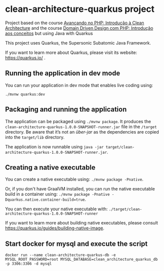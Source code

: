 # clean-architecture-quarkus project

Project based on the course [Avançando no PHP: Introdução à Clean Architecture](https://cursos.alura.com.br/course/php-introducao-clean-achitecture)
and the course [Domain Driven Design com PHP: Introdução aos conceitos](https://cursos.alura.com.br/course/domain-driven-design-php) but using Java with Quarkus

This project uses Quarkus, the Supersonic Subatomic Java Framework.

If you want to learn more about Quarkus, please visit its website: https://quarkus.io/ .

## Running the application in dev mode

You can run your application in dev mode that enables live coding using:
```
./mvnw quarkus:dev
```

## Packaging and running the application

The application can be packaged using `./mvnw package`.
It produces the `clean-architecture-quarkus-1.0.0-SNAPSHOT-runner.jar` file in the `/target` directory.
Be aware that it’s not an _über-jar_ as the dependencies are copied into the `target/lib` directory.

The application is now runnable using `java -jar target/clean-architecture-quarkus-1.0.0-SNAPSHOT-runner.jar`.

## Creating a native executable

You can create a native executable using: `./mvnw package -Pnative`.

Or, if you don't have GraalVM installed, you can run the native executable build in a container using: `./mvnw package -Pnative -Dquarkus.native.container-build=true`.

You can then execute your native executable with: `./target/clean-architecture-quarkus-1.0.0-SNAPSHOT-runner`

If you want to learn more about building native executables, please consult https://quarkus.io/guides/building-native-image.

## Start docker for mysql and execute the script

```
docker run --name clean-architecture-quarkus-db -e MYSQL_ROOT_PASSWORD=root MYSQL_DATABASE=clean_architecture_quarkus_db -p 3306:3306 -d mysql
```

